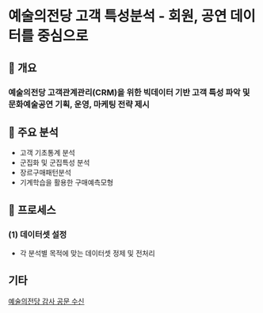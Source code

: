 # 예술의전당 고객 특성분석 - 회원, 공연 데이터를 중심으로

## 📃 개요
### 예술의전당 고객관계관리(CRM)을 위한 빅데이터 기반 고객 특성 파악 및 문화예술공연 기획, 운영, 마케팅 전략 제시

## 📃 주요 분석
* 고객 기초통계 분석
* 군집화 및 군집특성 분석
* 장르구매패턴분석
* 기계학습을 활용한 구매예측모형

## 📃 프로세스
### (1) 데이터셋 설정
- 각 분석별 목적에 맞는 데이터셋 정제 및 전처리

## 기타
[예술의전당 감사 공문 수신]()
  
